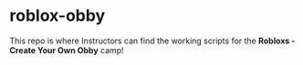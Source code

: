 # roblox-obby
This repo is where Instructors can find the working scripts for the **Robloxs - Create Your Own Obby** camp!
